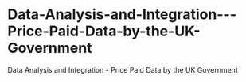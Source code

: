 # Data-Analysis-and-Integration---Price-Paid-Data-by-the-UK-Government
Data Analysis and Integration -  Price Paid Data by the UK Government
